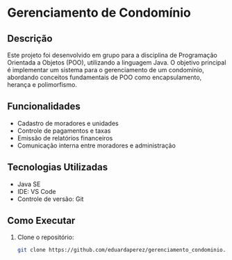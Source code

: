 # Gerenciamento de Condomínio

## Descrição

Este projeto foi desenvolvido em grupo para a disciplina de Programação Orientada a Objetos (POO), utilizando a linguagem Java. O objetivo principal é implementar um sistema para o gerenciamento de um condomínio, abordando conceitos fundamentais de POO como encapsulamento, herança e polimorfismo.

## Funcionalidades

- Cadastro de moradores e unidades
- Controle de pagamentos e taxas
- Emissão de relatórios financeiros
- Comunicação interna entre moradores e administração

## Tecnologias Utilizadas

- Java SE
- IDE: VS Code
- Controle de versão: Git

## Como Executar

1. Clone o repositório:

   ```bash
   git clone https://github.com/eduardaperez/gerenciamento_condominio.git
